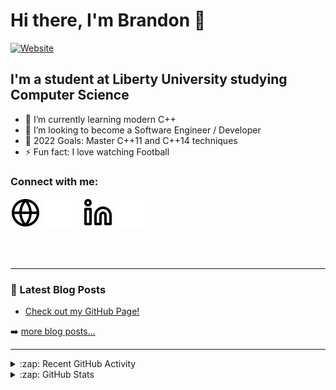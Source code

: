 # Hi there, I'm Brandon 👋 

[![Website](https://img.shields.io/website?label=brandonpyle.netlify.app&style=for-the-badge&url=https%3A%2F%2Fbrandonpyle.netlify.app)](https://brandonpyle.netlify.app/)

## I'm a student at Liberty University studying Computer Science

- 🌱 I’m currently learning modern C++
- 👯 I’m looking to become a Software Engineer / Developer
- 🥅 2022 Goals: Master C++11 and C++14 techniques
- ⚡ Fun fact: I love watching Football

### Connect with me:

[![website](./img/globe-light.svg)](https://brandonpyle.netlify.app/)
[![website](./img/globe-dark.svg)](https://brandonpyle.netlify.app/blog)
&nbsp;&nbsp;
[![website](./img/linkedin-light.svg)](https://linkedin.com/in/brandon-pyle#gh-light-mode-only)
[![website](./img/linkedin-dark.svg)](https://linkedin.com/in/brandon-pyle#gh-dark-mode-only)
&nbsp;&nbsp;

<br />
<br />

---

### 📕 Latest Blog Posts

<!-- BLOG-POST-LIST:START -->
- [Check out my GitHub Page!](https://dev.to/bpyle02/check-out-my-github-page-6e2)
<!-- BLOG-POST-LIST:END -->

➡️ [more blog posts...](https://brandonpyle.netlify.app/)

---

<details>
  <summary>:zap: Recent GitHub Activity</summary>
  
<!--START_SECTION:activity-->
<!--END_SECTION:activity-->

</details>

<details>
  <summary>:zap: GitHub Stats</summary>

  <img align="left" alt="Brandon's GitHub Stats" src="https://github-readme-stats.vercel.app/api?username=bpyle02&show_icons=true&hide_border=false&title_color=ff652f&icon_color=FFE400&bg_color=09131B&text_color=ffffff&border_color=0c1a25" />

</details>

[website]: https://brandonpyle.netlify.app/
[linkedin]: https://linkedin.com/in/brandon-pyle/
